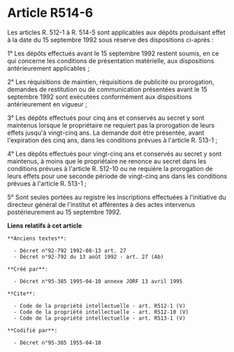 # Article R514-6

Les articles R. 512-1 à R. 514-5 sont applicables aux dépôts produisant effet à la date du 15 septembre 1992 sous réserve des
dispositions ci-après : 

1° Les dépôts effectués avant le 15 septembre 1992 restent soumis, en ce qui concerne les conditions de présentation
matérielle, aux dispositions antérieurement applicables ; 

2° Les réquisitions de maintien, réquisitions de publicité ou prorogation, demandes de restitution ou de communication
présentées avant le 15 septembre 1992 sont exécutées conformément aux dispositions antérieurement en vigueur ; 

3° Les dépôts effectués pour cinq ans et conservés au secret y sont maintenus lorsque le propriétaire ne requiert pas la
prorogation de leurs effets jusqu'à vingt-cinq ans. La demande doit être présentée, avant l'expiration des cinq ans, dans les
conditions prévues à l'article R. 513-1 ; 

4° Les dépôts effectués pour vingt-cinq ans et conservés au secret y sont maintenus, à moins que le propriétaire ne renonce
au secret dans les conditions prévues à l'article R. 512-10 ou ne requière la prorogation de leurs effets pour une seconde
période de vingt-cinq ans dans les conditions prévues à l'article R. 513-1 ; 

5° Sont seules portées au registre les inscriptions effectuées à l'initiative du directeur général de l'institut et
afférentes à des actes intervenus postérieurement au 15 septembre 1992.

**Liens relatifs à cet article**

	**Anciens textes**:

	  - Décret n°92-792 1992-08-13 art. 27
	  - Décret n°92-792 du 13 août 1992 - art. 27 (Ab)

	**Créé par**:

	  - Décret n°95-385 1995-04-10 annexe JORF 13 avril 1995

	**Cite**:

	  - Code de la propriété intellectuelle - art. R512-1 (V)
	  - Code de la propriété intellectuelle - art. R512-10 (V)
	  - Code de la propriété intellectuelle - art. R513-1 (V)

	**Codifié par**:

	  - Décret n°95-385 1955-04-10
